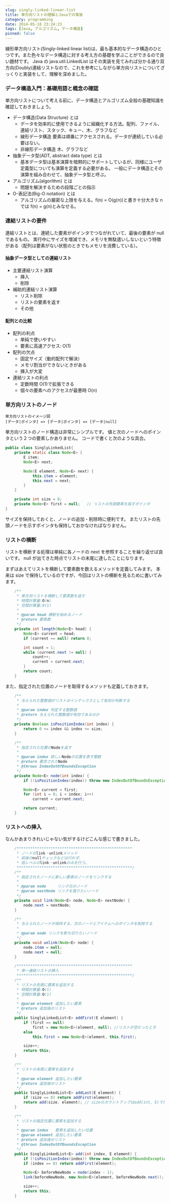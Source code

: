 ```yaml
---
slug: singly-linked-linear-list
title: 単方向リストの理解とJavaでの実装
category: programming
date: 2014-05-18 23:24:23
tags: [Java, アルゴリズム, データ構造]
pinned: false
---
```


線形単方向リスト(Singly-linked linear list)は、最も基本的なデータ構造のひとつです。また色々なデータ構造に対する考え方の基礎を学ぶことができるので良い題材です。 Java の java.util.LinkedList はその実装を見てみれば分かる通り双方向(Doubly)連結リストなので、これを参考にしながら単方向リストについてざっくりと実装をして、理解を深めました。

### データ構造入門：基礎用語と概念の確認

単方向リストについて考える前に、データ構造とアルゴリズム全般の基礎知識を確認しておきましょう。

- データ構造(Data Structure) とは
  - データを効率的に使用できるように組織化する方法。配列、ファイル、連結リスト、スタック、キュー、木、グラフなど
  - 線形データ構造 要素は順番にアクセスされる。データが連続している必要はない。
  - 非線形データ構造 木、グラフなど
- 抽象データ型(ADT, abstract data type) とは
  - 基本データ型は基本演算を暗黙的にサポートしているが、同様にユーザ定義型についても演算を定義する必要がある。 一般にデータ構造とその演算を組み合わせて、抽象データ型と呼ぶ。
- アルゴリズム(algorithm) とは
  - 問題を解決するための段階ごとの指示
- O-表記法(Big-O notation) とは
  - アルゴリズムの厳密な上限を与える。f(n) = O(g(n))と書き十分大きな n では f(n) = g(n)とみなせる。

### 連結リストの要件

連結リストとは、連続した要素がポインタでつながれていて、最後の要素が null であるもの。 実行中にサイズを増減でき、メモリを無駄遣いしないという特徴がある（配列は要素がない状態のときでもメモリを消費している）。

#### 抽象データ型としての連結リスト

- 主要連結リスト演算
  - 挿入
  - 削除
- 補助的連結リスト演算
  - リスト削除
  - リストの要素を返す
  - その他

#### 配列との比較

- 配列の利点
  - 単純で使いやすい
  - 要素に高速アクセス: O(1)
- 配列の欠点
  - 固定サイズ（動的配列で解決）
  - メモリ割当ができないときがある
  - 挿入が大変
- 連結リストの利点
  - 定数時間 O(1)で拡張できる
  - 個々の要素へのアクセスが最悪時 O(n)

### 単方向リストのノード

```
単方向リストのイメージ図
[データ|ポインタ] => [データ|ポインタ] => [データ|null]
```

単方向リストのノード構造は非常にシンプルです。 値と次のノードへのポインタという２つの要素しかありません。 コードで書くと次のような具合。

```java
public class SinglyLinkedList{
    private static class Node<E> {
        E item;
        Node<E> next;

        Node(E element, Node<E> next) {
            this.item = element;
            this.next = next;
        }
    }

    private int size = 0;
    private Node<E> first = null;   // リストの先頭要素を指すポインタ
}
```

サイズを保持しておくと、ノードの追加・削除時に便利です。 またリストの先頭ノードを示すポインタも保持しておかなければなりません。

### リストの横断

リストを横断する処理は単純に各ノードの next を参照することを繰り返せば良いです。 null が出てきた時点でリストの末尾に達したことになります。

まずはあえてリストを横断して要素数を数えるメソッドを定義してみます。 本来は size で保持しているのですが、今回はリストの横断を見るために書いてみます。

```java
    /**
     * 単方向リストを横断して要素数を返す
     * 時間計算量:O(n)
     * 空間計算量:0(1)
     *
     * @param head 横断を始めるノード
     * @return 要素数
     */
    private int length(Node<E> head) {
        Node<E> current = head;
        if (current == null) return 0;

        int count = 1;
        while (current.next != null) {
            count++;
            current = current.next;
        }
        return count;
    }
```

また、指定された位置のノードを取得するメソッドも定義しておきます。

```java
    /**
     * 与えられた整数値がリストのインデックスとして有効か判断する
     *
     * @param index 判定する整数値
     * @return 与えられた整数値が有効であるのか
     */
    private Boolean isPositionIndex(int index) {
        return 0 <= index && index <= size;
    }

    /**
     * 指定された位置のNodeを返す
     *
     * @param index 欲しいNodeの位置を表す整数
     * @return 要求されたNode
     * @throws IndexOutOfBoundsException
     */
    private Node<E> node(int index) {
        if (!isPositionIndex(index)) throw new IndexOutOfBoundsException();

        Node<E> current = first;
        for (int i = 0; i < index; i++)
            current = current.next;

        return current;
    }
```

### リストへの挿入

なんかあまりきれいじゃない気がするけどこんな感じで書きました。

```java
    /***************************************************
     * ノードのlink・unlinkメソッド
     * 前後のnullチェックなどは行わず、
     * 低レベルのlink・unlinkのみを行う。
     ***************************************************/
    /**
     * 指定されたノードに新しい要素のノードをリンクする
     *
     * @param node     リンク元のノード
     * @param nextNode リンクを張りたいノード
     */
    private void link(Node<E> node, Node<E> nextNode) {
        node.next = nextNode;
    }

    /**
     * 与えられたノードが保持する、次のノードとアイテムへのポインタを削除する
     *
     * @param node リンクを断ち切りたいノード
     */
    private void unlink(Node<E> node) {
        node.item = null;
        node.next = null;
    }

    /***************************************************
     * 単一連結リストの挿入
     ***************************************************/
    /**
     * リストの先頭に要素を追加する
     * 時間計算量:O(1)
     * 空間計算量:O(1)
     *
     * @param element 追加したい要素
     * @return 追加後のリスト
     */
    public SinglyLinkedList<E> addFirst(E element) {
        if (first == null)
            first = new Node<E>(element, null); //リストが空だったとき
        else
            this.first = new Node<E>(element, this.first);

        size++;
        return this;
    }

    /**
     * リストの末尾に要素を追加する
     *
     * @param element 追加したい要素
     * @return 追加後のリスト
     */
    public SinglyLinkedList<E> addLast(E element) {
        if (size == 0) return addFirst(element);
        return add(size, element); // sizeのカウントアップはadd(int, E)で行う
    }

    /**
     * リストの指定位置に要素を追加する
     *
     * @param index   要素を追加したい位置
     * @param element 追加したい要素
     * @return 追加後のリスト
     * @throws IndexOutOfBoundsException
     */
    public SinglyLinkedList<E> add(int index, E element) {
        if (!isPositionIndex(index)) throw new IndexOutOfBoundsException();
        if (index == 0) return addFirst(element);

        Node<E> beforeNewNode = node(index - 1);
        link(beforeNewNode, new Node<E>(element, beforeNewNode.next));

        size++;
        return this;
    }
```
